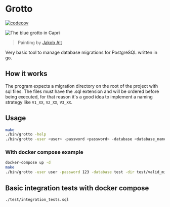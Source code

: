# Grotto

[![codecov](https://codecov.io/gh/eaneto/grotto/branch/main/graph/badge.svg)](https://codecov.io/gh/eaneto/grotto)

![The blue grotto in Capri](https://upload.wikimedia.org/wikipedia/commons/e/eb/Heinrich_Jakob_Fried_-_Die_Blaue_Grotte_auf_Capri.jpg)
> Painting by [Jakob Alt](https://de.wikipedia.org/wiki/Jakob_Alt)

Very basic tool to manage database migrations for PostgreSQL written in go.

## How it works

The program expects a migration directory on the root of the project with sql files.
The files must have the .sql extension and will be ordered before being executed, for
that reason it's a good idea to implement a naming strategy like `V1_XX`, `V2_XX`,
`V3_XX`.


## Usage

```bash
make
./bin/grotto -help
./bin/grotto -user <user> -password <password> -database <database_name> -dir <migration_directory>
```

### With docker compose example

```bash
docker-compose up -d
make
./bin/grotto -user user -password 123 -database test -dir test/valid_migration
```


## Basic integration tests with docker compose

```bash
./test/integration_tests.sql
```
